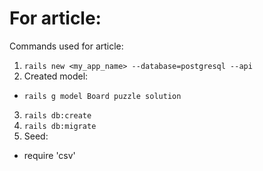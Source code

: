 # For article:

Commands used for article:

1. `rails new <my_app_name> --database=postgresql --api`
2. Created model:

- `rails g model Board puzzle solution`

3. `rails db:create`
4. `rails db:migrate`
5. Seed:

- require 'csv'
